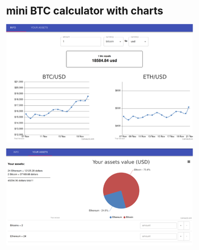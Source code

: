 # mini BTC calculator with charts

![alt text](https://github.com/glow27/btc-canvas/blob/main/Webp.net-resizeimage.png)

![alt text](https://github.com/glow27/btc-canvas/blob/main/Webp.net-resizeimage(1).png)
